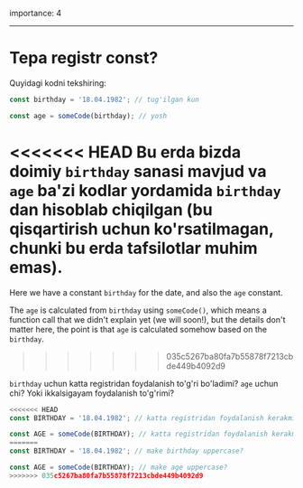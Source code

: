 importance: 4

---

# Tepa registr const?

Quyidagi kodni tekshiring:

```js
const birthday = '18.04.1982'; // tug'ilgan kun

const age = someCode(birthday); // yosh
```

<<<<<<< HEAD
Bu erda bizda doimiy `birthday` sanasi mavjud va `age` ba'zi kodlar yordamida `birthday` dan hisoblab chiqilgan (bu qisqartirish uchun ko'rsatilmagan, chunki bu erda tafsilotlar muhim emas).
=======
Here we have a constant `birthday` for the date, and also the `age` constant.

The `age` is calculated from `birthday` using `someCode()`, which means a function call that we didn't explain yet (we will soon!), but the details don't matter here, the point is that `age` is calculated somehow based on the `birthday`.
>>>>>>> 035c5267ba80fa7b55878f7213cbde449b4092d9

`birthday` uchun katta registridan foydalanish to'g'ri bo'ladimi? `age` uchun chi? Yoki ikkalsigayam foydalanish to'g'rimi?

```js
<<<<<<< HEAD
const BIRTHDAY = '18.04.1982'; // katta registridan foydalanish kerakmi?

const AGE = someCode(BIRTHDAY); // katta registridan foydalanish kerakmi?
=======
const BIRTHDAY = '18.04.1982'; // make birthday uppercase?

const AGE = someCode(BIRTHDAY); // make age uppercase?
>>>>>>> 035c5267ba80fa7b55878f7213cbde449b4092d9
```
